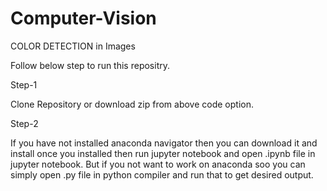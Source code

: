 # Computer-Vision

COLOR DETECTION in Images

Follow below step to run this repositry.

Step-1

Clone Repository or download zip from above code option.

Step-2

If you have not installed anaconda navigator then you can download it and install once you installed then run jupyter notebook and open .ipynb file in jupyter notebook. But if you not want to work on anaconda soo you can simply open .py file in python compiler and run that to get desired output.
